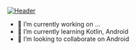 [![Header](https://raw.githubusercontent.com/MartinHeinz/<OWNER>/<OWNER>/header.png "Header")](https://some-url.dev/)

- 🔭 I’m currently working on ...
- 🌱 I’m currently learning Kotlin, Android
- 👯 I’m looking to collaborate on Android

<!--
**rnandhakumar1995/rnandhakumar1995** is a ✨ _special_ ✨ repository because its `README.md` (this file) appears on your GitHub profile.

Here are some ideas to get you started:
- 🤔 I’m looking for help with ...
- 💬 Ask me about ...
- 📫 How to reach me: ...
- 😄 Pronouns: He/Him
- ⚡ Fun fact: ...
-->
